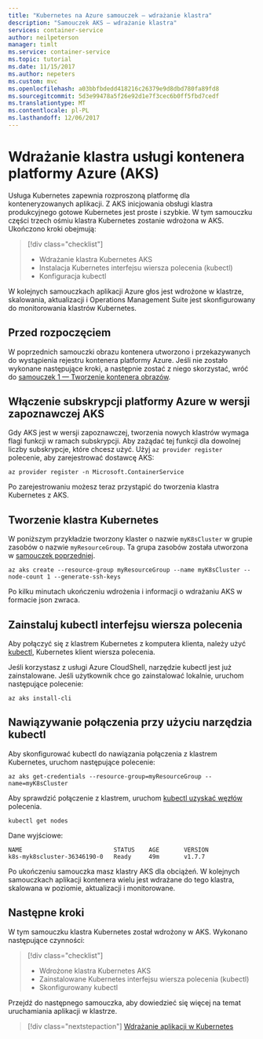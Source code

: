 ```yaml
---
title: "Kubernetes na Azure samouczek — wdrażanie klastra"
description: "Samouczek AKS — wdrażanie klastra"
services: container-service
author: neilpeterson
manager: timlt
ms.service: container-service
ms.topic: tutorial
ms.date: 11/15/2017
ms.author: nepeters
ms.custom: mvc
ms.openlocfilehash: a03bbfbdedd418216c26379e9d8dbd780fa89fd8
ms.sourcegitcommit: 5d3e99478a5f26e92d1e7f3cec6b0ff5fbd7cedf
ms.translationtype: MT
ms.contentlocale: pl-PL
ms.lasthandoff: 12/06/2017
---
```

# <a name="deploy-an-azure-container-service-aks-cluster"></a>Wdrażanie klastra usługi kontenera platformy Azure (AKS)

Usługa Kubernetes zapewnia rozproszoną platformę dla konteneryzowanych aplikacji. Z AKS inicjowania obsługi klastra produkcyjnego gotowe Kubernetes jest proste i szybkie. W tym samouczku części trzech ośmiu klastra Kubernetes zostanie wdrożona w AKS. Ukończono kroki obejmują:

> [!div class="checklist"]
> * Wdrażanie klastra Kubernetes AKS
> * Instalacja Kubernetes interfejsu wiersza polecenia (kubectl)
> * Konfiguracja kubectl

W kolejnych samouczkach aplikacji Azure głos jest wdrożone w klastrze, skalowania, aktualizacji i Operations Management Suite jest skonfigurowany do monitorowania klastrów Kubernetes.

## <a name="before-you-begin"></a>Przed rozpoczęciem

W poprzednich samouczki obrazu kontenera utworzono i przekazywanych do wystąpienia rejestru kontenera platformy Azure. Jeśli nie zostało wykonane następujące kroki, a następnie zostać z niego skorzystać, wróć do [samouczek 1 — Tworzenie kontenera obrazów](./tutorial-kubernetes-prepare-app.md).

## <a name="enabling-aks-preview-for-your-azure-subscription"></a>Włączenie subskrypcji platformy Azure w wersji zapoznawczej AKS
Gdy AKS jest w wersji zapoznawczej, tworzenia nowych klastrów wymaga flagi funkcji w ramach subskrypcji. Aby zażądać tej funkcji dla dowolnej liczby subskrypcje, które chcesz użyć. Użyj `az provider register` polecenie, aby zarejestrować dostawcę AKS:

```azurecli-interactive
az provider register -n Microsoft.ContainerService
```

Po zarejestrowaniu możesz teraz przystąpić do tworzenia klastra Kubernetes z AKS.

## <a name="create-kubernetes-cluster"></a>Tworzenie klastra Kubernetes

W poniższym przykładzie tworzony klaster o nazwie `myK8sCluster` w grupie zasobów o nazwie `myResourceGroup`. Ta grupa zasobów została utworzona w [samouczek poprzedniej](./tutorial-kubernetes-prepare-acr.md).

```azurecli
az aks create --resource-group myResourceGroup --name myK8sCluster --node-count 1 --generate-ssh-keys
```

Po kilku minutach ukończeniu wdrożenia i informacji o wdrażaniu AKS w formacie json zwraca.

## <a name="install-the-kubectl-cli"></a>Zainstaluj kubectl interfejsu wiersza polecenia

Aby połączyć się z klastrem Kubernetes z komputera klienta, należy użyć [kubectl](https://kubernetes.io/docs/user-guide/kubectl/), Kubernetes klient wiersza polecenia.

Jeśli korzystasz z usługi Azure CloudShell, narzędzie kubectl jest już zainstalowane. Jeśli użytkownik chce go zainstalować lokalnie, uruchom następujące polecenie:

```azurecli
az aks install-cli
```

## <a name="connect-with-kubectl"></a>Nawiązywanie połączenia przy użyciu narzędzia kubectl

Aby skonfigurować kubectl do nawiązania połączenia z klastrem Kubernetes, uruchom następujące polecenie:

```azurecli
az aks get-credentials --resource-group=myResourceGroup --name=myK8sCluster
```

Aby sprawdzić połączenie z klastrem, uruchom [kubectl uzyskać węzłów](https://kubernetes.io/docs/user-guide/kubectl/v1.6/#get) polecenia.

```azurecli
kubectl get nodes
```

Dane wyjściowe:

```
NAME                          STATUS    AGE       VERSION
k8s-myk8scluster-36346190-0   Ready     49m       v1.7.7
```

Po ukończeniu samouczka masz klastry AKS dla obciążeń. W kolejnych samouczkach aplikacji kontenera wielu jest wdrażane do tego klastra, skalowana w poziomie, aktualizacji i monitorowane.

## <a name="next-steps"></a>Następne kroki

W tym samouczku klastra Kubernetes został wdrożony w AKS. Wykonano następujące czynności:

> [!div class="checklist"]
> * Wdrożone klastra Kubernetes AKS
> * Zainstalowane Kubernetes interfejsu wiersza polecenia (kubectl)
> * Skonfigurowany kubectl

Przejdź do następnego samouczka, aby dowiedzieć się więcej na temat uruchamiania aplikacji w klastrze.

> [!div class="nextstepaction"]
> [Wdrażanie aplikacji w Kubernetes](./tutorial-kubernetes-deploy-application.md)
